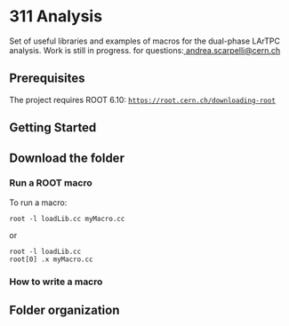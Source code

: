 

# 311 Analysis 

Set of useful libraries and examples of macros for the dual-phase LArTPC analysis. Work is still in progress. for questions:<a href="mailto:andrea.scarpelli@cern.ch" target="_blank"> andrea.scarpelli@cern.ch </a>

## Prerequisites

The project requires ROOT 6.10: <a href="https://root.cern.ch/downloading-root" target="_blank">`https://root.cern.ch/downloading-root`</a>

## Getting Started

## Download the folder

### Run a ROOT macro

To run a macro:
```
root -l loadLib.cc myMacro.cc
```
or
```
root -l loadLib.cc
root[0] .x myMacro.cc
```

### How to write a macro

## Folder organization

